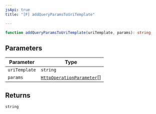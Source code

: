```yaml
---
jsApi: true
title: "[F] addQueryParamsToUriTemplate"

---
```

```ts
function addQueryParamsToUriTemplate(uriTemplate, params): string
```

## Parameters

| Parameter | Type |
| ------ | ------ |
| `uriTemplate` | `string` |
| `params` | [`HttpOperationParameter`](../type-aliases/HttpOperationParameter.md)[] |

## Returns

`string`
